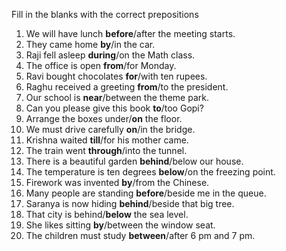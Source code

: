 Fill in the blanks with the correct prepositions

1. We will have lunch **before**/after the meeting starts.
2. They came home **by**/in the car.
3. Raji fell asleep **during**/on the Math class.
4. The office is open **from**/for Monday.
5. Ravi bought chocolates **for**/with ten rupees.
6. Raghu received a greeting **from**/to the president.
7. Our school is **near**/between the theme park.
8. Can you please give this book **to**/too Gopi?
9. Arrange the boxes under/**on** the floor.
10. We must drive carefully **on**/in the bridge.
11. Krishna waited **till**/for his mother came.
12. The train went **through**/into the tunnel.
13. There is a beautiful garden **behind**/below our house.
14. The temperature is ten degrees **below**/on the freezing point.
15. Firework was invented **by**/from the Chinese.
16. Many people are standing **before**/beside me in the queue.
17. Saranya is now hiding **behind**/beside that big tree.
18. That city is behind/**below** the sea level.
19. She likes sitting **by**/between the window seat.
20. The children must study **between**/after 6 pm and 7 pm.
